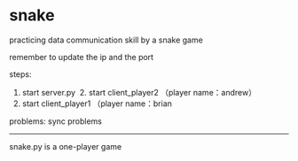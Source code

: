 # snake
practicing data communication skill by a snake game


remember to update the ip and the port

steps:
  1. start server.py
  2. start client_player2
    （player name：andrew）
  3. start client_player1
    （player name：brian



problems:
  sync problems

---------------------------------------------------------------

snake.py is a one-player game
